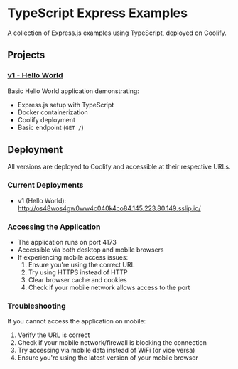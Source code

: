 # TypeScript Express Examples

A collection of Express.js examples using TypeScript, deployed on Coolify.

## Projects

### [v1 - Hello World](./v1)
Basic Hello World application demonstrating:
- Express.js setup with TypeScript
- Docker containerization
- Coolify deployment
- Basic endpoint (`GET /`)

## Deployment
All versions are deployed to Coolify and accessible at their respective URLs.

### Current Deployments
- v1 (Hello World): http://os48wos4gw0ww4c040k4co84.145.223.80.149.sslip.io/

### Accessing the Application
- The application runs on port 4173
- Accessible via both desktop and mobile browsers
- If experiencing mobile access issues:
  1. Ensure you're using the correct URL
  2. Try using HTTPS instead of HTTP
  3. Clear browser cache and cookies
  4. Check if your mobile network allows access to the port

### Troubleshooting
If you cannot access the application on mobile:
1. Verify the URL is correct
2. Check if your mobile network/firewall is blocking the connection
3. Try accessing via mobile data instead of WiFi (or vice versa)
4. Ensure you're using the latest version of your mobile browser
